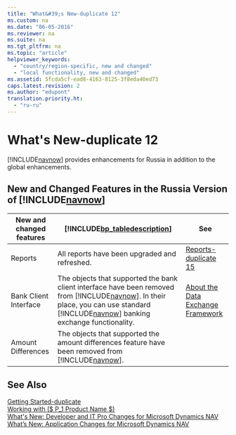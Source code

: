 ```yaml
---
title: "What&#39;s New-duplicate 12"
ms.custom: na
ms.date: "06-05-2016"
ms.reviewer: na
ms.suite: na
ms.tgt_pltfrm: na
ms.topic: "article"
helpviewer_keywords: 
  - "country/region-specific, new and changed"
  - "local functionality, new and changed"
ms.assetid: 5fcda5cf-ead8-4163-8125-3f8eda40ed73
caps.latest.revision: 2
ms.author: "edupont"
translation.priority.ht: 
  - "ru-ru"
---
```

# What&#39;s New-duplicate 12
[!INCLUDE[navnow](../../ApplicationDesign/includes/navnow_md.md)] provides enhancements for Russia in addition to the global enhancements.  
  
## New and Changed Features in the Russia Version of [!INCLUDE[navnow](../../ApplicationDesign/includes/navnow_md.md)]  
  
|New and changed features|[!INCLUDE[bp_tabledescription](../../ApplicationDesign/includes/bp_tabledescription_md.md)]|See|  
|------------------------------|---------------------------------------|---------|  
|Reports|All reports have been upgraded and refreshed.|[Reports\-duplicate 15](../../LocalFunctionalityForMicrosoftDynamicsNav2016/Russia/reports-duplicate-15.md)|  
|Bank Client Interface|The objects that supported the bank client interface have been removed from [!INCLUDE[navnow](../../ApplicationDesign/includes/navnow_md.md)]. In their place, you can use standard [!INCLUDE[navnow](../../ApplicationDesign/includes/navnow_md.md)] banking exchange functionality.|[About the Data Exchange Framework](../../BusinessFunctionality/DataExchange/about-the-data-exchange-framework.md)|  
|Amount Differences|The objects that supported the amount differences feature have been removed from [!INCLUDE[navnow](../../ApplicationDesign/includes/navnow_md.md)].||  
  
## See Also  
 [Getting Started\-duplicate](../../GettingStarted/getting-started-duplicate.md)   
 [Working with \($ P\_1 Product Name $\)](assetId:///9b79d7ae-91b5-4da2-8cb9-9d13ea8a7663)   
 [What's New: Developer and IT Pro Changes for Microsoft Dynamics NAV](../Topic/What's%20New:%20Developer%20and%20IT%20Pro%20Changes%20for%20Microsoft%20Dynamics%20NAV.md)   
 [What’s New: Application Changes for Microsoft Dynamics NAV](../../GettingStarted/what’s-new-application-changes-for-microsoft-dynamics-nav.md)